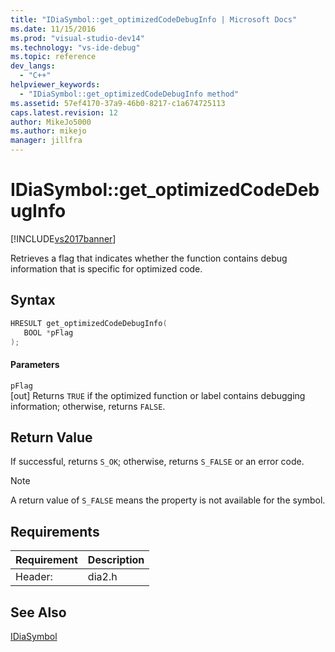 ```yaml
---
title: "IDiaSymbol::get_optimizedCodeDebugInfo | Microsoft Docs"
ms.date: 11/15/2016
ms.prod: "visual-studio-dev14"
ms.technology: "vs-ide-debug"
ms.topic: reference
dev_langs: 
  - "C++"
helpviewer_keywords: 
  - "IDiaSymbol::get_optimizedCodeDebugInfo method"
ms.assetid: 57ef4170-37a9-46b0-8217-c1a674725113
caps.latest.revision: 12
author: MikeJo5000
ms.author: mikejo
manager: jillfra
---
```

# IDiaSymbol::get_optimizedCodeDebugInfo
[!INCLUDE[vs2017banner](../../includes/vs2017banner.md)]

Retrieves a flag that indicates whether the function contains debug information that is specific for optimized code.  
  
## Syntax  
  
```cpp  
HRESULT get_optimizedCodeDebugInfo(  
   BOOL *pFlag  
);  
```  
  
#### Parameters  
 `pFlag`  
 [out] Returns `TRUE` if the optimized function or label contains debugging information; otherwise, returns `FALSE`.  
  
## Return Value  
 If successful, returns `S_OK`; otherwise, returns `S_FALSE` or an error code.  
  
> [!NOTE]
> A return value of `S_FALSE` means the property is not available for the symbol.  
  
## Requirements  
  
|Requirement|Description|  
|-----------------|-----------------|  
|Header:|dia2.h|  
  
## See Also  
 [IDiaSymbol](../../debugger/debug-interface-access/idiasymbol.md)
